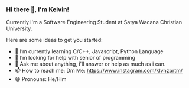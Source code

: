 ### Hi there 👋, I'm Kelvin!
Currently i'm a Software Engineering Student at Satya Wacana Christian University.
<!--
**KlvnPrtm/KlvnPrtm** is a ✨ _special_ ✨ repository because its `README.md` (this file) appears on your GitHub profile.
-->
Here are some ideas to get you started:

<!--
- 🔭 I’m currently studying  ...
- 👯 I’m looking to collaborate on ...
- ⚡ Fun fact: ...
-->
- 🌱 I’m currently learning C/C++, Javascript, Python Language
- 🤔 I’m looking for help with senior of programming
- 💬 Ask me about anything, i'll answer or help as much as i can.
- 📫 How to reach me: Dm Me: https://www.instagram.com/klvnzprtm/
- 😄 Pronouns: He/Him
